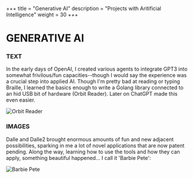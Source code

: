 +++
title = "Generative AI"
description = "Projects with Aritificial Intelligence"
weight = 30
+++

# GENERATIVE AI

### TEXT
In the early days of OpenAI, I created various agents to integrate GPT3 into somewhat frivilous/fun capacities--though I would say the experience was a crucial step into applied AI. Though I'm pretty bad at reading or typing Braille, I learned the basics enough to write a Golang library connected to an hid USB bit of hardware (Orbit Reader). Later on ChatGPT made this even easier.

![Orbit Reader](/images/orbit-reader.png)

### IMAGES

Dalle and Dalle2 brought enormous amounts of fun and new adjacent possibilities, sparking in me a lot of novel applications that are now patent pending. Along the way, learning how to use the tools and how they can apply, something beautiful happened... I call it 'Barbie Pete':

![Barbie Pete](/images/barbie-pete/montage.png)
